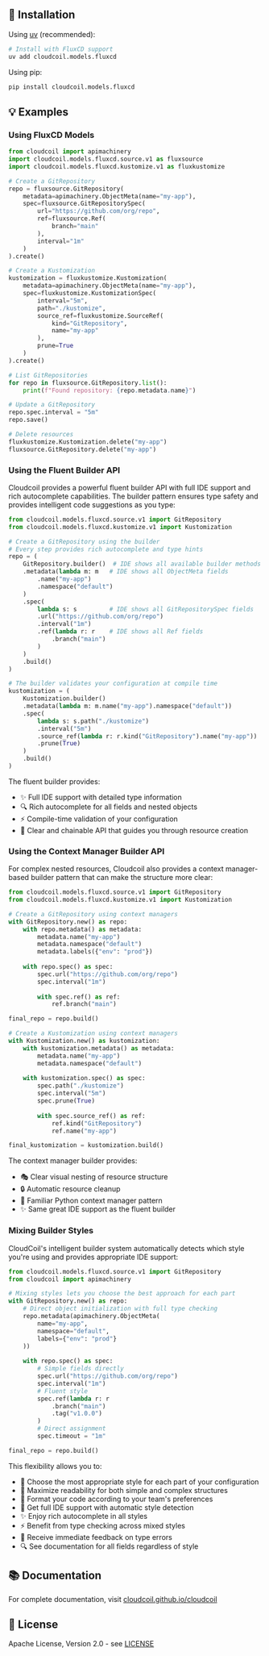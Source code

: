 ## 🔧 Installation

Using [uv](https://github.com/astral-sh/uv) (recommended):

```bash
# Install with FluxCD support
uv add cloudcoil.models.fluxcd
```

Using pip:

```bash
pip install cloudcoil.models.fluxcd
```

## 💡 Examples

### Using FluxCD Models

```python
from cloudcoil import apimachinery
import cloudcoil.models.fluxcd.source.v1 as fluxsource
import cloudcoil.models.fluxcd.kustomize.v1 as fluxkustomize

# Create a GitRepository
repo = fluxsource.GitRepository(
    metadata=apimachinery.ObjectMeta(name="my-app"),
    spec=fluxsource.GitRepositorySpec(
        url="https://github.com/org/repo",
        ref=fluxsource.Ref(
            branch="main"
        ),
        interval="1m"
    )
).create()

# Create a Kustomization
kustomization = fluxkustomize.Kustomization(
    metadata=apimachinery.ObjectMeta(name="my-app"),
    spec=fluxkustomize.KustomizationSpec(
        interval="5m",
        path="./kustomize",
        source_ref=fluxkustomize.SourceRef(
            kind="GitRepository",
            name="my-app"
        ),
        prune=True
    )
).create()

# List GitRepositories
for repo in fluxsource.GitRepository.list():
    print(f"Found repository: {repo.metadata.name}")

# Update a GitRepository
repo.spec.interval = "5m"
repo.save()

# Delete resources
fluxkustomize.Kustomization.delete("my-app")
fluxsource.GitRepository.delete("my-app")
```

### Using the Fluent Builder API

Cloudcoil provides a powerful fluent builder API with full IDE support and rich autocomplete capabilities. The builder pattern ensures type safety and provides intelligent code suggestions as you type:

```python
from cloudcoil.models.fluxcd.source.v1 import GitRepository
from cloudcoil.models.fluxcd.kustomize.v1 import Kustomization

# Create a GitRepository using the builder
# Every step provides rich autocomplete and type hints
repo = (
    GitRepository.builder()  # IDE shows all available builder methods
    .metadata(lambda m: m   # IDE shows all ObjectMeta fields
        .name("my-app")
        .namespace("default")
    )
    .spec(
        lambda s: s         # IDE shows all GitRepositorySpec fields
        .url("https://github.com/org/repo")
        .interval("1m")
        .ref(lambda r: r    # IDE shows all Ref fields
            .branch("main")
        )
    )
    .build()
)

# The builder validates your configuration at compile time
kustomization = (
    Kustomization.builder()
    .metadata(lambda m: m.name("my-app").namespace("default"))
    .spec(
        lambda s: s.path("./kustomize")
        .interval("5m")
        .source_ref(lambda r: r.kind("GitRepository").name("my-app"))
        .prune(True)
    )
    .build()
)
```

The fluent builder provides:
- ✨ Full IDE support with detailed type information
- 🔍 Rich autocomplete for all fields and nested objects
- ⚡ Compile-time validation of your configuration
- 🎯 Clear and chainable API that guides you through resource creation

### Using the Context Manager Builder API

For complex nested resources, Cloudcoil also provides a context manager-based builder pattern that can make the structure more clear:

```python
from cloudcoil.models.fluxcd.source.v1 import GitRepository
from cloudcoil.models.fluxcd.kustomize.v1 import Kustomization

# Create a GitRepository using context managers
with GitRepository.new() as repo:
    with repo.metadata() as metadata:
        metadata.name("my-app")
        metadata.namespace("default")
        metadata.labels({"env": "prod"})
    
    with repo.spec() as spec:
        spec.url("https://github.com/org/repo")
        spec.interval("1m")
        
        with spec.ref() as ref:
            ref.branch("main")

final_repo = repo.build()

# Create a Kustomization using context managers
with Kustomization.new() as kustomization:
    with kustomization.metadata() as metadata:
        metadata.name("my-app")
        metadata.namespace("default")
    
    with kustomization.spec() as spec:
        spec.path("./kustomize")
        spec.interval("5m")
        spec.prune(True)
        
        with spec.source_ref() as ref:
            ref.kind("GitRepository")
            ref.name("my-app")

final_kustomization = kustomization.build()
```

The context manager builder provides:
- 🎭 Clear visual nesting of resource structure
- 🔒 Automatic resource cleanup
- 🎯 Familiar Python context manager pattern
- ✨ Same great IDE support as the fluent builder

### Mixing Builder Styles

CloudCoil's intelligent builder system automatically detects which style you're using and provides appropriate IDE support:

```python
from cloudcoil.models.fluxcd.source.v1 import GitRepository
from cloudcoil import apimachinery

# Mixing styles lets you choose the best approach for each part
with GitRepository.new() as repo:
    # Direct object initialization with full type checking
    repo.metadata(apimachinery.ObjectMeta(
        name="my-app",
        namespace="default",
        labels={"env": "prod"}
    ))
    
    with repo.spec() as spec:
        # Simple fields directly
        spec.url("https://github.com/org/repo")
        spec.interval("1m")
        # Fluent style
        spec.ref(lambda r: r
            .branch("main")
            .tag("v1.0.0")
        )
        # Direct assignment
        spec.timeout = "1m"

final_repo = repo.build()
```

This flexibility allows you to:
- 🔀 Choose the most appropriate style for each part of your configuration
- 📖 Maximize readability for both simple and complex structures
- 🎨 Format your code according to your team's preferences
- 🧠 Get full IDE support with automatic style detection
- ✨ Enjoy rich autocomplete in all styles
- ⚡ Benefit from type checking across mixed styles
- 🎯 Receive immediate feedback on type errors
- 🔍 See documentation for all fields regardless of style

## 📚 Documentation

For complete documentation, visit [cloudcoil.github.io/cloudcoil](https://cloudcoil.github.io/cloudcoil)

## 📜 License

Apache License, Version 2.0 - see [LICENSE](LICENSE)